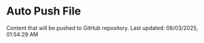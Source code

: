 # Auto Push File

Content that will be pushed to GitHub repository.
Last updated: 08/03/2025, 01:54:29 AM